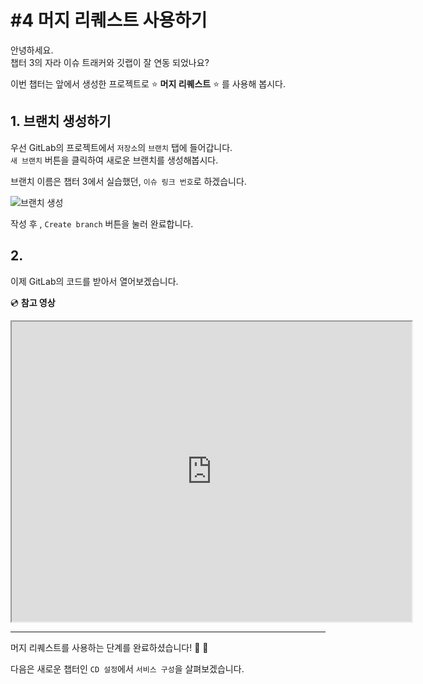 # #4 머지 리퀘스트 사용하기

안녕하세요.  
챕터 3의 자라 이슈 트래커와 깃랩이 잘 연동 되었나요?

이번 챕터는 앞에서 생성한 프로젝트로 :star: **머지 리퀘스트** :star: 를 사용해 봅시다.

## 1. 브랜치 생성하기

우선 GitLab의 프로젝트에서 `저장소`의 `브랜치` 탭에 들어갑니다.   
`새 브랜치` 버튼을 클릭하여 새로운 브랜치를 생성해봅시다.

브랜치 이름은 챕터 3에서 실습했던, `이슈 링크 번호`로 하겠습니다.

![브랜치 생성](https://user-images.githubusercontent.com/54167990/65210979-1ca6df00-dad8-11e9-9a8e-d44759f2a21b.png)

작성 후 , `Create branch` 버튼을 눌러 완료합니다.

## 2. 

이제 GitLab의 코드를 받아서 열어보겠습니다.





:cd: **참고 영상**  
<iframe src="https://drive.google.com/file/d/1qOnIUSQSjMIdCPvXnQQvuJdnHYmkHAeC/preview" width="640" height="480"></iframe>

---

머지 리퀘스트를 사용하는 단계를 완료하셨습니다!   :clap:  :clap:  

다음은 새로운 챕터인 `CD 설정`에서 `서비스 구성`을 살펴보겠습니다.  
